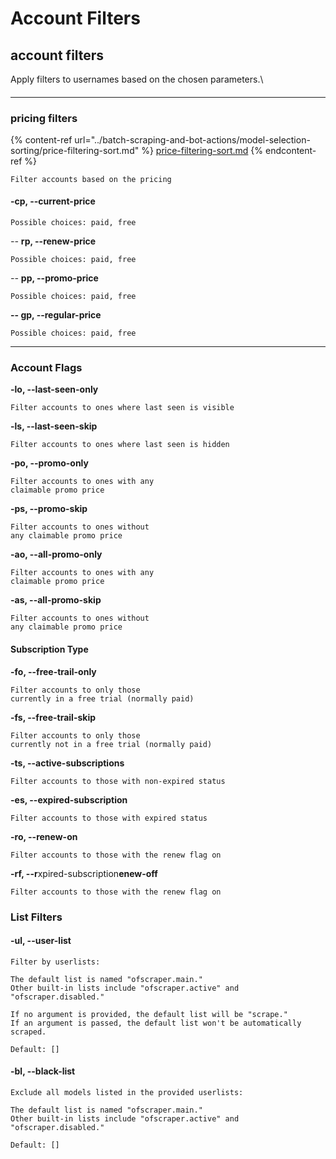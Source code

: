 # Account Filters

## account filters

Apply filters to usernames based on the chosen parameters.\


####

***

### pricing filters

{% content-ref url="../batch-scraping-and-bot-actions/model-selection-sorting/price-filtering-sort.md" %}
[price-filtering-sort.md](../batch-scraping-and-bot-actions/model-selection-sorting/price-filtering-sort.md)
{% endcontent-ref %}

```
Filter accounts based on the pricing 
```

#### -cp, --current-price

```
Possible choices: paid, free
```

_--_ **rp, --renew-price**

```
Possible choices: paid, free
```

_--_ **pp, --promo-price**

```
Possible choices: paid, free
```

**-- gp, --regular-price**

```
Possible choices: paid, free
```

***

### Account Flags

**-lo, --last-seen-only**

```
Filter accounts to ones where last seen is visible
```

**-ls, --last-seen-skip**

```
Filter accounts to ones where last seen is hidden
```

**-po, --promo-only**

```
Filter accounts to ones with any 
claimable promo price
```

**-ps, --promo-skip**

```
Filter accounts to ones without
any claimable promo price
```

**-ao, --all-promo-only**

```
Filter accounts to ones with any 
claimable promo price
```

**-as, --all-promo-skip**

```
Filter accounts to ones without
any claimable promo price
```

#### Subscription Type

**-fo, --free-trail-only**

```
Filter accounts to only those 
currently in a free trial (normally paid)
```

**-fs, --free-trail-skip**

```
Filter accounts to only those 
currently not in a free trial (normally paid)
```

**-ts, --active-subscriptions**

```
Filter accounts to those with non-expired status
```

**-es, --expired-subscription**

```
Filter accounts to those with expired status
```

**-ro, --renew-on**

```
Filter accounts to those with the renew flag on
```

**-rf, --r**xpired-subscription**enew-off**

```
Filter accounts to those with the renew flag on
```

### List Filters

#### -ul, --user-list

```
Filter by userlists:

The default list is named "ofscraper.main." 
Other built-in lists include "ofscraper.active" and "ofscraper.disabled."

If no argument is provided, the default list will be "scrape." 
If an argument is passed, the default list won't be automatically scraped.
```

```
Default: []
```

#### -bl, --black-list

```
Exclude all models listed in the provided userlists:

The default list is named "ofscraper.main." 
Other built-in lists include "ofscraper.active" and "ofscraper.disabled."
```

```
Default: []
```
